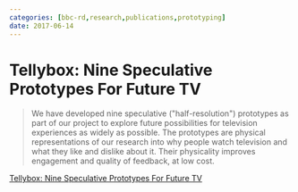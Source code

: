 ```yaml
---
categories: [bbc-rd,research,publications,prototyping] 
date: 2017-06-14
---
```


# Tellybox: Nine Speculative Prototypes For Future TV

> We have developed nine speculative ("half-resolution") prototypes as part of our project to explore future possibilities for television experiences as widely as possible. The prototypes are physical representations of our research into why people watch television and what they like and dislike about it. Their physicality improves engagement and quality of feedback, at low cost.

[Tellybox: Nine Speculative Prototypes For Future TV](https://doi.org/10.1145/3084289.3089910)